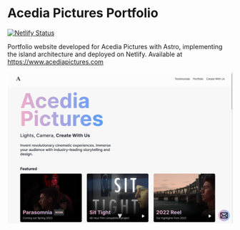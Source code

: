 # Acedia Pictures Portfolio

[![Netlify Status](https://api.netlify.com/api/v1/badges/9059fc37-1801-418a-8794-13159e6adc70/deploy-status)](https://app.netlify.com/sites/dazzling-lebkuchen-2d30d0/deploys)

Portfolio website developed for Acedia Pictures with Astro, implementing the island architecture and deployed on Netlify. Available at https://www.acediapictures.com

![](public/screenshot.png)


